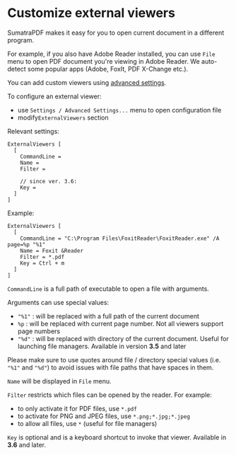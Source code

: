 # Customize external viewers

SumatraPDF makes it easy for you to open current document in a different program.

For example, if you also have Adobe Reader installed, you can use `File` menu to open PDF document you're viewing in Adobe Reader. We auto-detect some popular apps (Adobe, FoxIt, PDF X-Change etc.).

You can add custom viewers using [advanced settings](https://www.sumatrapdfreader.org/settings/settings.html).

To configure an external viewer:

- use `Settings / Advanced Settings...` menu to open configuration file
- modify`ExternalViewers` section

Relevant settings:

```
ExternalViewers [
  [
    CommandLine =
    Name =
    Filter =

    // since ver. 3.6:
    Key = 
  ]
]
```

Example:

```
ExternalViewers [
  [
    CommandLine = "C:\Program Files\FoxitReader\FoxitReader.exe" /A page=%p "%1"
    Name = Foxit &Reader
    Filter = *.pdf
    Key = Ctrl + m
  ]
]
```

`CommandLine` is a full path of executable to open a file with arguments.

Arguments can use special values:

- `"%1"` : will be replaced with a full path of the current document
- `%p` : will be replaced with current page number. Not all viewers support page numbers
- `"%d"` : will be replaced with directory of the current document. Useful for launching file managers. Available in version **3.5** and later

Please make sure to use quotes around file / directory special values (i.e. `"%1"` and `"%d"`) to avoid issues with file paths that have spaces in them.

`Name` will be displayed in `File` menu.

`Filter` restricts which files can be opened by the reader. For example:

- to only activate it for PDF files, use `*.pdf`
- to activate for PNG and JPEG files, use `*.png;*.jpg;*.jpeg`
- to allow all files, use `*` (useful for file managers)

`Key` is optional and is a keyboard shortcut to invoke that viewer. Available in **3.6** and later.
